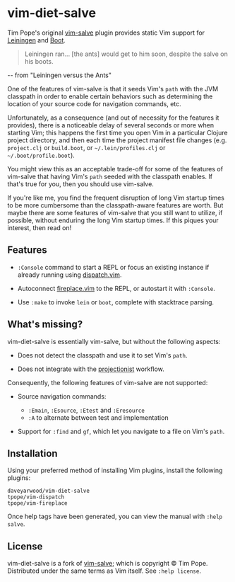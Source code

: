 # vim-diet-salve

Tim Pope's original [vim-salve][salve] plugin provides static Vim support for
[Leiningen][lein] and [Boot][boot].

> Leiningen ran... [the ants] would get to him soon, despite the salve on
> his boots.

-- from "Leiningen versus the Ants"

One of the features of vim-salve is that it seeds Vim's `path` with the JVM
classpath in order to enable certain behaviors such as determining the location
of your source code for navigation commands, etc.

Unfortunately, as a consequence (and out of necessity for the features it
provides), there is a noticeable delay of several seconds or more when
starting Vim; this happens the first time you open Vim in a particular
Clojure project directory, and then each time the project manifest file changes
(e.g. `project.clj` or `build.boot`, or `~/.lein/profiles.clj` or
`~/.boot/profile.boot`).

You might view this as an acceptable trade-off for some of the features of
vim-salve that having Vim's `path` seeded with the classpath enables. If that's
true for you, then you should use vim-salve.

If you're like me, you find the frequent disruption of long Vim startup times to
be more cumbersome than the classpath-aware features are worth. But maybe there
are some features of vim-salve that you still want to utilize, if possible,
without enduring the long Vim startup times. If this piques your interest, then
read on!

## Features

* `:Console` command to start a REPL or focus an existing instance if already
  running using [dispatch.vim][dispatch].

* Autoconnect [fireplace.vim][fireplace] to the REPL, or autostart it with
  `:Console`.

* Use `:make` to invoke `lein` or `boot`, complete with stacktrace parsing.

## What's missing?

vim-diet-salve is essentially vim-salve, but without the following aspects:

* Does not detect the classpath and use it to set Vim's `path`.

* Does not integrate with the [projectionist][] workflow.

Consequently, the following features of vim-salve are not supported:

* Source navigation commands:
  * `:Emain`, `:Esource`, `:Etest` and `:Eresource`
  * `:A` to alternate between test and implementation

* Support for `:find` and `gf`, which let you navigate to a file on Vim's
  `path`.

## Installation

Using your preferred method of installing Vim plugins, install the following
plugins:

```
daveyarwood/vim-diet-salve
tpope/vim-dispatch
tpope/vim-fireplace
```

Once help tags have been generated, you can view the manual with
`:help salve`.

## License

vim-diet-salve is a fork of [vim-salve][salve]; which is copyright © Tim Pope.
Distributed under the same terms as Vim itself. See `:help license`.

[salve]: https://github.com/tpope/vim-salve
[lein]: http://leiningen.org/
[boot]: http://boot-clj.com/
[projectionist]: https://github.com/tpope/vim-projectionist
[fireplace]: https://github.com/tpope/vim-fireplace
[dispatch]: https://github.com/tpope/vim-dispatch

